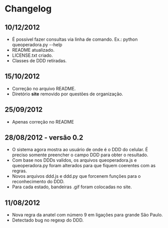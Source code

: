 # Changelog

## 10/12/2012
* É possível fazer consultas via linha de comando. Ex.: python queoperadora.py --help
* README atualizado.
* LICENSE.txt criado.
* Classes de DDD retiradas.

## 15/10/2012
* Correção no arquivo README.
* Diretório **site** removido por questões de organização.

## 25/09/2012
* Apenas correção no README

## 28/08/2012 - versão 0.2
* O sistema agora mostra ao usuário de onde é o DDD do celular. É preciso somente preencher o campo DDD para obter o resultado.
* Com base nos DDDs validos, os arquivos queoperadora.js e queoperadora.py foram alterados para que fiquem coerentes com as regras.
* Novos arquivos ddd.js e ddd.py que forcenem funções para o reconhecimento do DDD.
* Para cada estado, bandeiras .gif foram colocadas no site.

## 11/08/2012

* Nova regra da anatel com número 9 em ligações para grande São Paulo.
* Detectado bug no regexp do DDD.